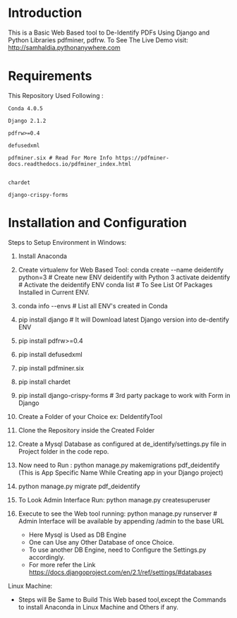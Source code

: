 # Introduction

This is a Basic Web Based tool to De-Identify PDFs Using Django and Python Libraries pdfminer, pdfrw.
To See The Live Demo visit: 
http://samhaldia.pythonanywhere.com

# Requirements

This Repository Used Following :

	Conda 4.0.5

	Django 2.1.2

	pdfrw>=0.4

	defusedxml

	pdfminer.six # Read For More Info https://pdfminer-docs.readthedocs.io/pdfminer_index.html
	

	chardet
			
	django-crispy-forms 
			

# Installation and Configuration

Steps to Setup Environment in Windows:

1. Install Anaconda
2. Create virtualenv for Web Based Tool: 
	conda create --name deidentify python=3  # Create new ENV deidentify with Python 3
	activate deidentify  # Activate the deidentify ENV
	conda list # To See List Of Packages Installed in Current ENV.
3. conda info --envs # List all ENV's created in Conda 
4. pip install django # It will Download latest Django version into de-dentify ENV
5. pip install pdfrw>=0.4
6. pip install defusedxml
7. pip install pdfminer.six
8. pip install chardet
9. pip install django-crispy-forms # 3rd party package to work with Form in Django 
10. Create a Folder of your Choice ex: DeIdentifyTool
11. Clone the Repository inside the Created Folder
12. Create a Mysql Database as configured at de_identify/settings.py file in Project folder in the code repo.
13. Now need to Run : python manage.py makemigrations pdf_deidentify (This is App Specific Name While Creating app in your Django project)
14. python manage.py migrate pdf_deidentify
15. To Look Admin Interface Run: python manage.py createsuperuser
16. Execute to see the Web tool running: python manage.py runserver  # Admin Interface will be available by appending /admin to the base URL
	
	* Here Mysql is Used as DB Engine
	* One can Use any Other Database of once Choice. 
	* To use another DB Engine, need to Configure the Settings.py accordingly.
	* For more refer the Link https://docs.djangoproject.com/en/2.1/ref/settings/#databases
	
Linux Machine:
	
* Steps will Be Same to Build This Web based tool,except the Commands to install Anaconda in Linux Machine and Others if any.
	
	
